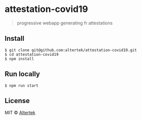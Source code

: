 # attestation-covid19

> progressive webapp generating fr attestations


## Install

```
$ git clone git@github.com:altertek/attestation-covid19.git
$ cd attestation-covid19
$ npm install
```

## Run locally

```
$ npm run start
```

## License

MIT © [Altertek](https://altertek.org/)
